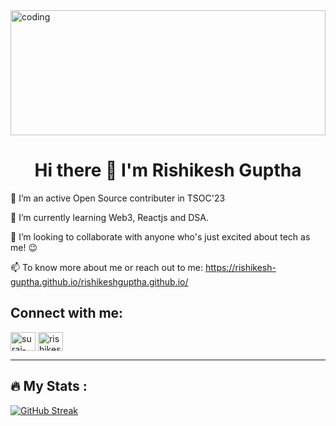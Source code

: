 <img align="center" width="100%" height="200" alt="coding" src="https://thumbs.dreamstime.com/b/blockchain-technology-cryptocurrency-marketplace-bitcoin-mining-farm-smart-city-digital-cloud-network-crypto-currency-206391669.jpg">
<h1 align="center"> Hi there 👋 I'm Rishikesh Guptha</h1>

 🔭 I’m an active Open Source contributer in TSOC'23

🌱 I’m currently learning Web3, Reactjs and DSA.

👯 I’m looking to collaborate with anyone who's just excited about tech as me! 😉

 📫 To know more about me or reach out to me: https://rishikesh-guptha.github.io/rishikeshguptha.github.io/

 
 ## Connect with me:
 <p align="left">
<a href="https://www.linkedin.com/in/rishikesh-guptha" target="blank"><img align="center" src="https://raw.githubusercontent.com/rahuldkjain/github-profile-readme-generator/master/src/images/icons/Social/linked-in-alt.svg" alt="suraj-kumar-sahu-1a73401ba" height="30" width="40" /></a>
<a href="https://instagram.com/rishikesh_guptha" target="blank"><img align="center" src="https://raw.githubusercontent.com/rahuldkjain/github-profile-readme-generator/master/src/images/icons/Social/instagram.svg" alt="rishikesh_guptha" height="30" width="40" /></a>
</p>

---

## :fire: My Stats :
[![GitHub Streak](https://github-readme-streak-stats.herokuapp.com?user=Rishikesh-Guptha&theme=tokyonight-duo)](https://git.io/streak-stats)


